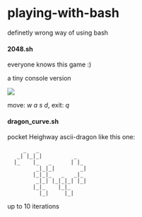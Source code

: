 # playing-with-bash
definetly wrong way of using bash

####   2048.sh
everyone knows this game :)

a tiny console version

![](http://i.imgur.com/pcsb7yV.png)  

move: _w a s d_, exit: _q_

####   dragon_curve.sh
pocket Heighway ascii-dragon like this one:
```
     _   _
   _| |_|_|          _
  |_    |_   _      | |_
         _|_|_|        _|
        |_|_|_   _   _|_
         _|_| |_|_|_| |_|
        |_|_    |_|_
          |_|     |_|
```
up to 10 iterations

